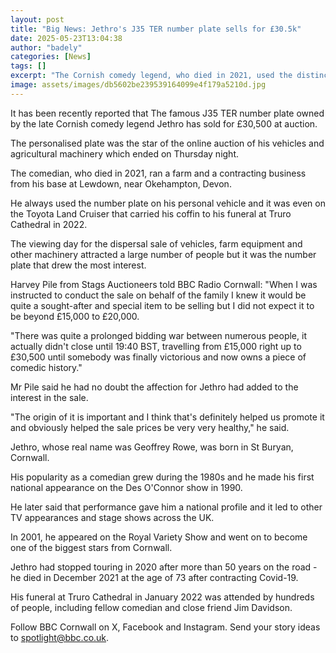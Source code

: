 ```yaml
---
layout: post
title: "Big News: Jethro's J35 TER number plate sells for £30.5k"
date: 2025-05-23T13:04:38
author: "badely"
categories: [News]
tags: []
excerpt: "The Cornish comedy legend, who died in 2021, used the distinctive plate on his personal vehicle."
image: assets/images/db5602be239539164099e4f179a5210d.jpg
---
```


It has been recently reported that The famous J35 TER number plate owned by the late Cornish comedy legend Jethro has sold for £30,500 at auction.

The personalised plate was the star of the online auction of his vehicles and agricultural machinery which ended on Thursday night.

The comedian, who died in 2021, ran a farm and a contracting business from his  base at Lewdown, near Okehampton, Devon.

He always used the number plate on his personal vehicle and it was even on the Toyota Land Cruiser that carried his coffin to his funeral at Truro Cathedral in 2022.

The viewing day for the dispersal sale of vehicles, farm equipment and other machinery attracted a large number of people but it was the number plate that drew the most interest.

Harvey Pile from Stags Auctioneers told BBC Radio Cornwall:  "When I was instructed to conduct the sale on behalf of the family I knew it would be quite a sought-after and special item to be selling but I did not expect it to be beyond £15,000 to £20,000.

"There was quite a prolonged bidding war between numerous people, it actually didn't close until 19:40 BST, travelling from £15,000 right up to £30,500 until somebody was finally victorious and now owns a piece of comedic history."

Mr Pile said he had no doubt the affection for Jethro had added to the interest in the sale.

"The origin of it is important and I think that's definitely helped us promote it and obviously helped the sale prices be very very healthy," he said.

Jethro, whose real name was Geoffrey Rowe, was born in St Buryan, Cornwall.

His popularity as a comedian grew during the 1980s and he made his first national appearance on the Des O'Connor show in 1990.

He later said that performance gave him a national profile and it led to other TV appearances and stage shows across the UK.

In 2001, he appeared on the Royal Variety Show and went on to become one of the biggest stars from Cornwall.

Jethro had stopped touring in 2020 after more than 50 years on the road - he died in December 2021 at the age of 73 after contracting Covid-19.

His funeral at Truro Cathedral in January 2022 was attended by hundreds of people, including fellow comedian and close friend Jim Davidson.

Follow BBC Cornwall on X, Facebook and Instagram. Send your story ideas to spotlight@bbc.co.uk.

